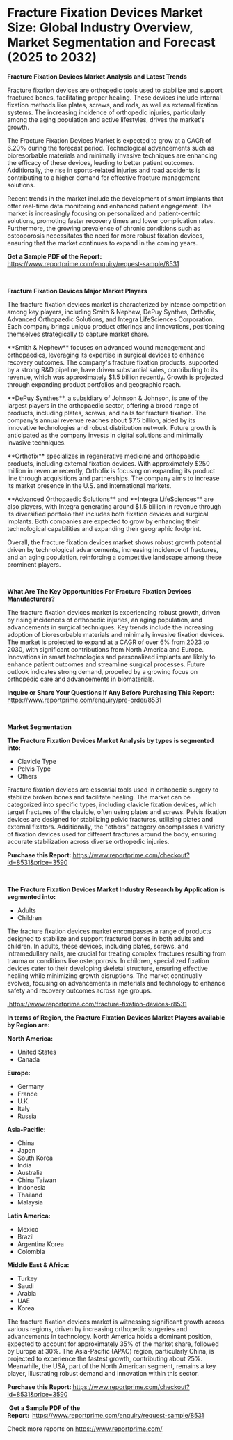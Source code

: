 <p><h1>Fracture Fixation Devices Market Size: Global Industry Overview, Market Segmentation and Forecast (2025 to 2032)</h1></p><p><strong>Fracture Fixation Devices Market Analysis and Latest Trends</strong></p>
<p><p>Fracture fixation devices are orthopedic tools used to stabilize and support fractured bones, facilitating proper healing. These devices include internal fixation methods like plates, screws, and rods, as well as external fixation systems. The increasing incidence of orthopedic injuries, particularly among the aging population and active lifestyles, drives the market's growth.</p><p>The Fracture Fixation Devices Market is expected to grow at a CAGR of 6.20% during the forecast period. Technological advancements such as bioresorbable materials and minimally invasive techniques are enhancing the efficacy of these devices, leading to better patient outcomes. Additionally, the rise in sports-related injuries and road accidents is contributing to a higher demand for effective fracture management solutions.</p><p>Recent trends in the market include the development of smart implants that offer real-time data monitoring and enhanced patient engagement. The market is increasingly focusing on personalized and patient-centric solutions, promoting faster recovery times and lower complication rates. Furthermore, the growing prevalence of chronic conditions such as osteoporosis necessitates the need for more robust fixation devices, ensuring that the market continues to expand in the coming years.</p></p>
<p><strong>Get a Sample PDF of the Report:&nbsp;</strong> <a href="https://www.reportprime.com/enquiry/request-sample/8531?utm_campaign=3013&utm_medium=2&utm_source=Github&utm_content=ia&utm_term=19032025&utm_id=fracture-fixation-devices">https://www.reportprime.com/enquiry/request-sample/8531</a></p>
<p>&nbsp;</p>
<p><strong>Fracture Fixation Devices Major Market Players</strong></p>
<p><p>The fracture fixation devices market is characterized by intense competition among key players, including Smith & Nephew, DePuy Synthes, Orthofix, Advanced Orthopaedic Solutions, and Integra LifeSciences Corporation. Each company brings unique product offerings and innovations, positioning themselves strategically to capture market share.</p><p>**Smith & Nephew** focuses on advanced wound management and orthopaedics, leveraging its expertise in surgical devices to enhance recovery outcomes. The company's fracture fixation products, supported by a strong R&D pipeline, have driven substantial sales, contributing to its revenue, which was approximately $1.5 billion recently. Growth is projected through expanding product portfolios and geographic reach.</p><p>**DePuy Synthes**, a subsidiary of Johnson & Johnson, is one of the largest players in the orthopaedic sector, offering a broad range of products, including plates, screws, and nails for fracture fixation. The company’s annual revenue reaches about $7.5 billion, aided by its innovative technologies and robust distribution network. Future growth is anticipated as the company invests in digital solutions and minimally invasive techniques.</p><p>**Orthofix** specializes in regenerative medicine and orthopaedic products, including external fixation devices. With approximately $250 million in revenue recently, Orthofix is focusing on expanding its product line through acquisitions and partnerships. The company aims to increase its market presence in the U.S. and international markets.</p><p>**Advanced Orthopaedic Solutions** and **Integra LifeSciences** are also players, with Integra generating around $1.5 billion in revenue through its diversified portfolio that includes both fixation devices and surgical implants. Both companies are expected to grow by enhancing their technological capabilities and expanding their geographic footprint.</p><p>Overall, the fracture fixation devices market shows robust growth potential driven by technological advancements, increasing incidence of fractures, and an aging population, reinforcing a competitive landscape among these prominent players.</p></p>
<p>&nbsp;</p>
<p><strong>What Are The Key Opportunities For Fracture Fixation Devices Manufacturers?</strong></p>
<p><p>The fracture fixation devices market is experiencing robust growth, driven by rising incidences of orthopedic injuries, an aging population, and advancements in surgical techniques. Key trends include the increasing adoption of bioresorbable materials and minimally invasive fixation devices. The market is projected to expand at a CAGR of over 6% from 2023 to 2030, with significant contributions from North America and Europe. Innovations in smart technologies and personalized implants are likely to enhance patient outcomes and streamline surgical processes. Future outlook indicates strong demand, propelled by a growing focus on orthopedic care and advancements in biomaterials.</p></p>
<p><strong>Inquire or Share Your Questions If Any Before Purchasing This Report:</strong> <a href="https://www.reportprime.com/enquiry/pre-order/8531?utm_campaign=3013&utm_medium=2&utm_source=Github&utm_content=ia&utm_term=19032025&utm_id=fracture-fixation-devices">https://www.reportprime.com/enquiry/pre-order/8531</a></p>
<p>&nbsp;</p>
<p><strong>Market Segmentation</strong></p>
<p><strong>The Fracture Fixation Devices Market Analysis by types is segmented into:</strong></p>
<p><ul><li>Clavicle Type</li><li>Pelvis Type</li><li>Others</li></ul></p>
<p><p>Fracture fixation devices are essential tools used in orthopedic surgery to stabilize broken bones and facilitate healing. The market can be categorized into specific types, including clavicle fixation devices, which target fractures of the clavicle, often using plates and screws. Pelvis fixation devices are designed for stabilizing pelvic fractures, utilizing plates and external fixators. Additionally, the "others" category encompasses a variety of fixation devices used for different fractures around the body, ensuring accurate stabilization across diverse orthopedic injuries.</p></p>
<p><strong>Purchase this Report:&nbsp;</strong><a href="https://www.reportprime.com/checkout?id=8531&price=3590&utm_campaign=3013&utm_medium=2&utm_source=Github&utm_content=ia&utm_term=19032025&utm_id=fracture-fixation-devices">https://www.reportprime.com/checkout?id=8531&price=3590</a></p>
<p>&nbsp;</p>
<p><strong>The Fracture Fixation Devices Market Industry Research by Application is segmented into:</strong></p>
<p><ul><li>Adults</li><li>Children</li></ul></p>
<p><p>The fracture fixation devices market encompasses a range of products designed to stabilize and support fractured bones in both adults and children. In adults, these devices, including plates, screws, and intramedullary nails, are crucial for treating complex fractures resulting from trauma or conditions like osteoporosis. In children, specialized fixation devices cater to their developing skeletal structure, ensuring effective healing while minimizing growth disruptions. The market continually evolves, focusing on advancements in materials and technology to enhance safety and recovery outcomes across age groups.</p></p>
<p><a href="https://www.reportprime.com/fracture-fixation-devices-r8531?utm_campaign=3013&utm_medium=2&utm_source=Github&utm_content=ia&utm_term=19032025&utm_id=fracture-fixation-devices">&nbsp;https://www.reportprime.com/fracture-fixation-devices-r8531</a></p>
<p><strong>In terms of Region, the Fracture Fixation Devices Market Players available by Region are:</strong></p>
<p>
    <p> <strong> North America: </strong>
        <ul>
            <li>United States</li>
            <li>Canada</li>
        </ul>
        </p> 
    <p> <strong> Europe: </strong>
        <ul>
            <li>Germany</li>
            <li>France</li>
            <li>U.K.</li>
            <li>Italy</li>
            <li>Russia</li>
        </ul>
        </p> 
    <p> <strong> Asia-Pacific: </strong>
        <ul>
            <li>China</li>
            <li>Japan</li>
            <li>South Korea</li>
            <li>India</li>
            <li>Australia</li>
            <li>China Taiwan</li>
            <li>Indonesia</li>
            <li>Thailand</li>
            <li>Malaysia</li>
        </ul>
        </p> 
    <p> <strong> Latin America: </strong>
        <ul>
            <li>Mexico</li>
            <li>Brazil</li>
            <li>Argentina Korea</li>
            <li>Colombia</li>
        </ul>
        </p> 
    <p> <strong> Middle East & Africa: </strong>
        <ul>
            <li>Turkey</li>
            <li>Saudi</li>
            <li>Arabia</li>
            <li>UAE</li>
            <li>Korea</li>
        </ul>
    </p>
    </p>
<p><p>The fracture fixation devices market is witnessing significant growth across various regions, driven by increasing orthopedic surgeries and advancements in technology. North America holds a dominant position, expected to account for approximately 35% of the market share, followed by Europe at 30%. The Asia-Pacific (APAC) region, particularly China, is projected to experience the fastest growth, contributing about 25%. Meanwhile, the USA, part of the North American segment, remains a key player, illustrating robust demand and innovation within this sector.</p></p>
<p><strong>Purchase this Report: </strong><a href="https://www.reportprime.com/checkout?id=8531&price=3590&utm_campaign=3013&utm_medium=2&utm_source=Github&utm_content=ia&utm_term=19032025&utm_id=fracture-fixation-devices">https://www.reportprime.com/checkout?id=8531&price=3590</a></p>
<p>&nbsp;<strong>Get a Sample PDF of the Report:&nbsp;&nbsp;</strong><a href="https://www.reportprime.com/enquiry/request-sample/8531?utm_campaign=3013&utm_medium=2&utm_source=Github&utm_content=ia&utm_term=19032025&utm_id=fracture-fixation-devices">https://www.reportprime.com/enquiry/request-sample/8531</a></p>
<p><strong></strong></p>
<p>Check more reports on <a href="https://www.reportprime.com/?utm_campaign=3013&utm_medium=2&utm_source=Github&utm_content=ia&utm_term=19032025&utm_id=fracture-fixation-devices">https://www.reportprime.com/</a></p>